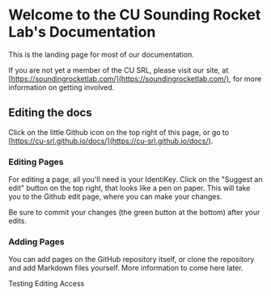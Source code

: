 # Welcome to the CU Sounding Rocket Lab's Documentation

This is the landing page for most of our documentation.

If you are not yet a member of the CU SRL, please visit our site, at [https://soundingrocketlab.com/](https://soundingrocketlab.com/), for more information on getting involved. 

## Editing the docs

Click on the little Github icon on the top right of this page, or go to [https://cu-srl.github.io/docs/](https://cu-srl.github.io/docs/). 

### Editing Pages

For editing a page, all you'll need is your IdentiKey. Click on the "Suggest an edit" button on the top right, that looks like a pen on paper. This will take you to the Github edit page, where you can make your changes.

Be sure to commit your changes (the green button at the bottom) after your edits. 

### Adding Pages

You can add pages on the GitHub repository itself, or clone the repository and add Markdown files yourself. More information to come here later. 

Testing Editing Access
